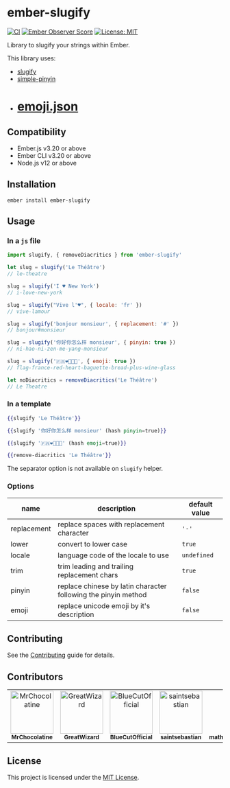 # ember-slugify

[![CI](https://github.com/DazzlingFugu/ember-slugify/actions/workflows/ci.yml/badge.svg)](https://github.com/DazzlingFugu/ember-slugify/actions/workflows/ci.yml) [![Ember Observer Score](https://emberobserver.com/badges/ember-slugify.svg)](https://emberobserver.com/addons/ember-slugify) [![License: MIT](https://img.shields.io/badge/License-MIT-yellow.svg)](https://opensource.org/licenses/MIT)

Library to slugify your strings within Ember.

This library uses:

- [slugify](https://github.com/simov/slugify)
- [simple-pinyin](https://github.com/xuqingkuang/simple-pinyin)
- # [emoji.json](https://github.com/amio/emoji.json)

## Compatibility

- Ember.js v3.20 or above
- Ember CLI v3.20 or above
- Node.js v12 or above

## Installation

```
ember install ember-slugify
```

## Usage

### In a `js` file

```js
import slugify, { removeDiacritics } from 'ember-slugify'

let slug = slugify('Le Théâtre')
// le-theatre

slug = slugify('I ♥ New York')
// i-love-new-york

slug = slugify("Vive l'♥", { locale: 'fr' })
// vive-lamour

slug = slugify('bonjour monsieur', { replacement: '#' })
// bonjour#monsieur

slug = slugify('你好你怎么样 monsieur', { pinyin: true })
// ni-hao-ni-zen-me-yang-monsieur

slug = slugify('🇫🇷❤️🥖➕🍷', { emoji: true })
// flag-france-red-heart-baguette-bread-plus-wine-glass

let noDiacritics = removeDiacritics('Le Théâtre')
// Le Theatre
```

### In a template

```hbs
{{slugify 'Le Théâtre'}}

{{slugify '你好你怎么样 monsieur' (hash pinyin=true)}}

{{slugify '🇫🇷❤️🥖➕🍷' (hash emoji=true)}}

{{remove-diacritics 'Le Théâtre'}}
```

The separator option is not available on `slugify` helper.

### Options

| name        | description                                                    | default value |
| ----------- | -------------------------------------------------------------- | ------------- |
| replacement | replace spaces with replacement character                      | `'-'`         |
| lower       | convert to lower case                                          | `true`        |
| locale      | language code of the locale to use                             | `undefined`   |
| trim        | trim leading and trailing replacement chars                    | `true`        |
| pinyin      | replace chinese by latin character following the pinyin method | `false`       |
| emoji       | replace unicode emoji by it's description                      | `false`       |

## Contributing

See the [Contributing](CONTRIBUTING.md) guide for details.

## Contributors

<!-- readme: contributors,ember-tomster/- -start -->
<table>
<tr>
    <td align="center">
        <a href="https://github.com/MrChocolatine">
            <img src="https://avatars.githubusercontent.com/u/47531779?v=4" width="100;" alt="MrChocolatine"/>
            <br />
            <sub><b>MrChocolatine</b></sub>
        </a>
    </td>
    <td align="center">
        <a href="https://github.com/GreatWizard">
            <img src="https://avatars.githubusercontent.com/u/1322081?v=4" width="100;" alt="GreatWizard"/>
            <br />
            <sub><b>GreatWizard</b></sub>
        </a>
    </td>
    <td align="center">
        <a href="https://github.com/BlueCutOfficial">
            <img src="https://avatars.githubusercontent.com/u/22059380?v=4" width="100;" alt="BlueCutOfficial"/>
            <br />
            <sub><b>BlueCutOfficial</b></sub>
        </a>
    </td>
    <td align="center">
        <a href="https://github.com/saintsebastian">
            <img src="https://avatars.githubusercontent.com/u/8288415?v=4" width="100;" alt="saintsebastian"/>
            <br />
            <sub><b>saintsebastian</b></sub>
        </a>
    </td>
    <td align="center">
        <a href="https://github.com/mathieupoteriepeopledoc">
            <img src="https://avatars.githubusercontent.com/u/40787872?v=4" width="100;" alt="mathieupoteriepeopledoc"/>
            <br />
            <sub><b>mathieupoteriepeopledoc</b></sub>
        </a>
    </td>
    <td align="center">
        <a href="https://github.com/xcambar">
            <img src="https://avatars.githubusercontent.com/u/657654?v=4" width="100;" alt="xcambar"/>
            <br />
            <sub><b>xcambar</b></sub>
        </a>
    </td></tr>
</table>
<!-- readme: contributors,ember-tomster/- -end -->

## License

This project is licensed under the [MIT License](LICENSE.md).

